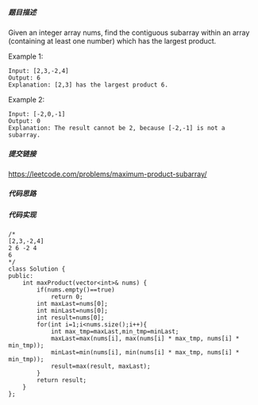 ##### 题目描述
Given an integer array nums, find the contiguous subarray within an array (containing at least one number) which has the largest product.

Example 1:
```
Input: [2,3,-2,4]
Output: 6
Explanation: [2,3] has the largest product 6.
```
Example 2:
```
Input: [-2,0,-1]
Output: 0
Explanation: The result cannot be 2, because [-2,-1] is not a subarray.
```

##### 提交链接
https://leetcode.com/problems/maximum-product-subarray/



##### 代码思路




##### 代码实现

```
/*
[2,3,-2,4]
2 6 -2 4
6
*/
class Solution {
public:
    int maxProduct(vector<int>& nums) {
        if(nums.empty()==true)
            return 0;
        int maxLast=nums[0];
        int minLast=nums[0];
        int result=nums[0];
        for(int i=1;i<nums.size();i++){
            int max_tmp=maxLast,min_tmp=minLast;
            maxLast=max(nums[i], max(nums[i] * max_tmp, nums[i] * min_tmp));
            minLast=min(nums[i], min(nums[i] * max_tmp, nums[i] * min_tmp));
            result=max(result, maxLast);
        }
        return result; 
    }
};


```
